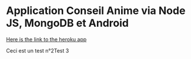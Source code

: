 # Application Conseil Anime via Node JS, MongoDB et Android

[Here is the link to the heroku app](https://salty-ocean-70640.herokuapp.com/)

Ceci est un test n°2Test 3